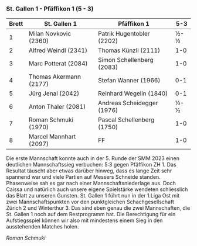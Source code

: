 ### St. Gallen 1 - Pfäffikon 1 (5 - 3)

| Brett | St. Gallen 1           | Pfäffikon 1                | 5-3 |
|-------|------------------------|----------------------------|-----|
| 1     | Milan Novkovic (2360)  | Patrik Hugentobler (2202)  | ½-½ |
| 2     | Alfred Weindl (2341)   | Thomas Künzli (2111)       | 1-0 |
| 3     | Marc Potterat (2084)   | Simon Schellenberg (2083)  | 1-0 |
| 4     | Thomas Akermann (2177) | Stefan Wanner (1966)       | 0-1 |
| 5     | Jürg Jenal (2042)      | Reinhard Wegelin (1840)    | 0-1 |
| 6     | Anton Thaler (2081)    | Andreas Scheidegger (1976) | ½-½ |
| 7     | Roman Schmuki (1970)   | Pascal Schellenberg (1750) | 1-0 |
| 8     | Marcel Mannhart (2097) | FF                         | 1-0 |

Die erste Mannschaft konnte auch in der 5. Runde der SMM 2023 einen deutlichen Mannschaftssieg verbuchen: 5:3 gegen
Pfäffikon ZH 1. Das Resultat täuscht aber etwas darüber hinweg, dass es lange Zeit sehr spannend war und viele Partien
auf Messers Schneide standen. Phasenweise sah es gar nach einer Mannschaftsniederlage aus. Doch Caissa und natürlich
auch unsere eigene Spielstärke wendeten schliesslich das Blatt zu unseren Gunsten. St. Gallen 1 führt nun in der 1.Liga
Ost mit zwei Mannschaftspunkten vor den punktgleichen Schachgesellschaft Zürich 2 und Winterthur 3. Das sind eben genau
die zwei Mannschaften, die St. Gallen 1 noch auf dem Restprogramm hat. Die Berechtigung für ein Aufstiegsspiel können
wir also mit mindestens einem Sieg in den ausstehenden Matches holen.

_Roman Schmuki_
